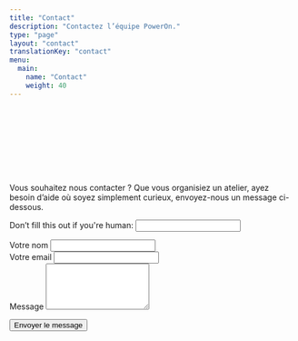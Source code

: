 ```yaml
---
title: "Contact"
description: "Contactez l’équipe PowerOn."
type: "page"
layout: "contact"
translationKey: "contact"
menu:
  main:
    name: "Contact"
    weight: 40
---
```

<div class="container" style="padding-top: 120px; max-width: 800px;">

<p>Vous souhaitez nous contacter ? Que vous organisiez un atelier, ayez besoin d’aide où soyez simplement curieux, envoyez-nous un message ci-dessous.</p>

<form name="contact-fr" method="POST" data-netlify="true" netlify-honeypot="bot-field" action="/fr/merci" netlify>
  <input type="hidden" name="form-name" value="contact-fr" />
  <p class="d-none">
    <label>Don’t fill this out if you're human: <input name="bot-field" /></label>
  </p>

  <div class="form-group">
    <label for="name">Votre nom</label>
    <input class="form-control" type="text" name="name" id="name" required />
  </div>

  <div class="form-group">
    <label for="email">Votre email</label>
    <input class="form-control" type="email" name="email" id="email" required />
  </div>

  <div class="form-group">
    <label for="message">Message</label>
    <textarea class="form-control" name="message" id="message" rows="5" required></textarea>
  </div>

  <button class="btn btn-primary mt-3" type="submit">Envoyer le message</button>
</form>
</div>
